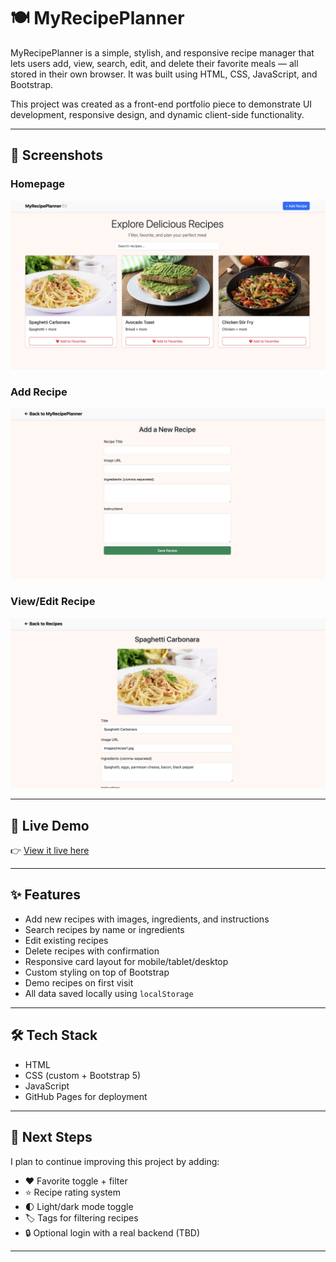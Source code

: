 # 🍽️ MyRecipePlanner

MyRecipePlanner is a simple, stylish, and responsive recipe manager that lets users add, view, search, edit, and delete their favorite meals — all stored in their own browser. It was built using HTML, CSS, JavaScript, and Bootstrap.

This project was created as a front-end portfolio piece to demonstrate UI development, responsive design, and dynamic client-side functionality.

---

## 📸 Screenshots

### Homepage
![Homepage Screenshot](images/homepage-screenshot.png)

### Add Recipe
![Add Recipe Screenshot](images/add-recipe-screenshot.png)

### View/Edit Recipe
![View Recipe Screenshot](images/view-recipe-screenshot.png)

---

## 🚀 Live Demo

👉 [View it live here](https://taylorbolinger.github.io/my-recipe-planner/)

---

## ✨ Features

- Add new recipes with images, ingredients, and instructions
- Search recipes by name or ingredients
- Edit existing recipes
- Delete recipes with confirmation
- Responsive card layout for mobile/tablet/desktop
- Custom styling on top of Bootstrap
- Demo recipes on first visit
- All data saved locally using `localStorage`

---

## 🛠️ Tech Stack

- HTML
- CSS (custom + Bootstrap 5)
- JavaScript 
- GitHub Pages for deployment

---

## 📌 Next Steps

I plan to continue improving this project by adding:
- ❤️ Favorite toggle + filter
- ⭐ Recipe rating system
- 🌓 Light/dark mode toggle
- 🏷️ Tags for filtering recipes
- 🔒 Optional login with a real backend (TBD)

---





